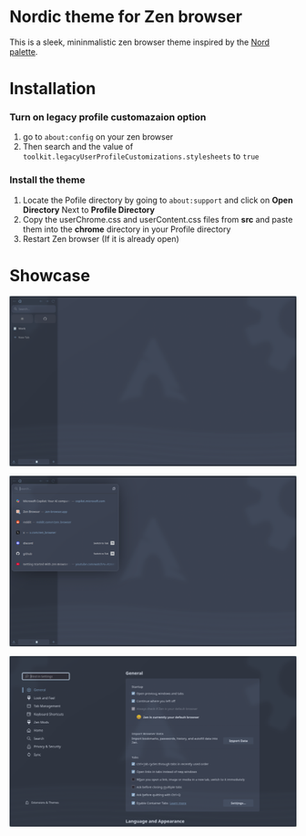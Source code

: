 # Nordic theme for Zen browser
This is a sleek, mininmalistic zen browser theme inspired by the [Nord palette](https://www.nordtheme.com/). 

# Installation
### Turn on legacy profile customazaion option
1. go to `about:config` on your zen browser <br>
2. Then search and the value of `toolkit.legacyUserProfileCustomizations.stylesheets` to `true`

### Install the theme
1. Locate the Pofile directory by going to `about:support` and click on **Open Directory** Next to **Profile Directory**
2. Copy the userChrome.css and userContent.css files from **src** and paste them into the **chrome**  directory in your Profile directory
3. Restart Zen browser (If it is already open)

# Showcase

![Main](https://github.com/Phinixprono123/Nord-theme-Zen-browser/blob/main/images/1.png)

![Main](https://github.com/Phinixprono123/Nord-theme-Zen-browser/blob/main/images/search.png)

![Main](https://github.com/Phinixprono123/Nord-theme-Zen-browser/blob/main/images/settings.png)
